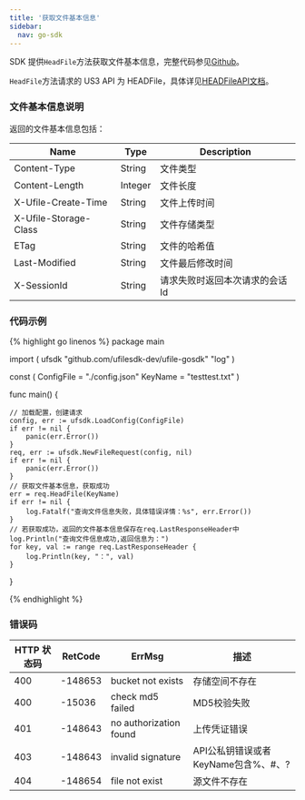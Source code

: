 ```yaml
---  
title: '获取文件基本信息'
sidebar:
  nav: go-sdk
---
```

SDK 提供`HeadFile`方法获取文件基本信息，完整代码参见[Github](https://github.com/ufilesdk-dev/ufile-gosdk/blob/master/file.go)。

`HeadFile`方法请求的 US3 API 为 HEADFile，具体详见[HEADFileAPI文档](https://docs.ucloud.cn/api/ufile-api/head_file)。

### 文件基本信息说明

返回的文件基本信息包括：

| Name           | Type    | Description                    |
| -------------- | ------- | ------------------------------ |
| Content-Type   | String  | 文件类型             |
| Content-Length | Integer | 文件长度             |
| X-Ufile-Create-Time  | String  | 文件上传时间 			|
| X-Ufile-Storage-Class | String | 文件存储类型 			|
| ETag           | String  | 文件的哈希值      |
| Last-Modified	 | String  | 文件最后修改时间				|
| X-SessionId    | String  | 请求失败时返回本次请求的会话Id |

### 代码示例

<div class="copyable" markdown="1">

{% highlight go linenos %}
package main

import (
	ufsdk "github.com/ufilesdk-dev/ufile-gosdk"
	"log"
)

const (
	ConfigFile = "./config.json"
	KeyName = "testtest.txt"
)

func main() {

	// 加载配置，创建请求
	config, err := ufsdk.LoadConfig(ConfigFile)
	if err != nil {
		panic(err.Error())
	}
	req, err := ufsdk.NewFileRequest(config, nil)
	if err != nil {
		panic(err.Error())
	}
	// 获取文件基本信息，获取成功
	err = req.HeadFile(KeyName)
	if err != nil {
		log.Fatalf("查询文件信息失败，具体错误详情：%s", err.Error())
	}
	// 若获取成功，返回的文件基本信息保存在req.LastResponseHeader中
	log.Println("查询文件信息成功,返回信息为：")
	for key, val := range req.LastResponseHeader {
		log.Println(key, "：", val)
	}
}

{% endhighlight %}
</div>

### 错误码

| HTTP 状态码 | RetCode | ErrMsg                 | 描述                                |
| ----------- | ------- | ---------------------- | ----------------------------------- |
| 400         | -148653 | bucket not exists      | 存储空间不存在                      |
| 400         | -15036  | check md5 failed       | MD5校验失败                         |
| 401         | -148643 | no authorization found | 上传凭证错误                        |
| 403         | -148643 | invalid signature      | API公私钥错误或者KeyName包含%、#、? |
| 404         | -148654 | file not exist         | 源文件不存在                        |

